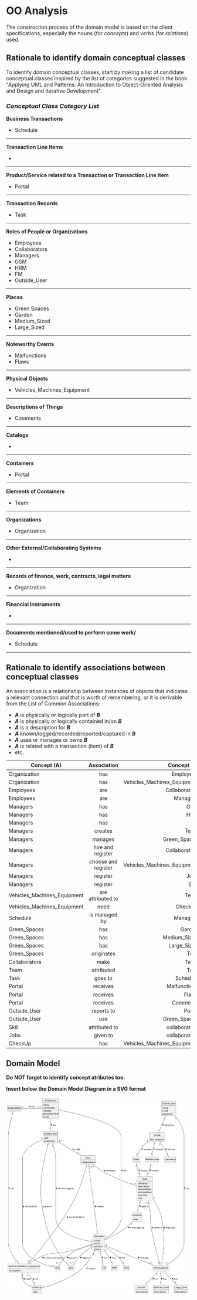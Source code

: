 # OO Analysis

The construction process of the domain model is based on the client specifications, especially the nouns (for _concepts_) and verbs (for _relations_) used.

## Rationale to identify domain conceptual classes
To identify domain conceptual classes, start by making a list of candidate conceptual classes inspired by the list of categories suggested in the book "Applying UML and Patterns: An Introduction to Object-Oriented Analysis and Design and Iterative Development".


### _Conceptual Class Category List_

**Business Transactions**

* Schedule

---

**Transaction Line Items**

* 

---

**Product/Service related to a Transaction or Transaction Line Item**

* Portal

---

**Transaction Records**

* Task

---  

**Roles of People or Organizations**

* Employees
* Collaborators
* Managers
* GSM
* HRM
* FM
* Outside_User

---

**Places**

* Green Spaces 
* Garden 
* Medium_Sized 
* Large_Sized

---

**Noteworthy Events**

* Malfunctions
* Flaws

---

**Physical Objects**

* Vehicles_Machines_Equipment

---

**Descriptions of Things**

* Comments

---

**Catalogs**

* 

---

**Containers**

* Portal

---

**Elements of Containers**

* Team

---

**Organizations**

* Organization

---

**Other External/Collaborating Systems**

* 

---

**Records of finance, work, contracts, legal matters**

* Organization

---

**Financial Instruments**

* 

---

**Documents mentioned/used to perform some work/**

* Schedule 

---


## Rationale to identify associations between conceptual classes

An association is a relationship between instances of objects that indicates a relevant connection and that is worth of remembering, or it is derivable from the List of Common Associations:

- **_A_** is physically or logically part of **_B_**
- **_A_** is physically or logically contained in/on **_B_**
- **_A_** is a description for **_B_**
- **_A_** known/logged/recorded/reported/captured in **_B_**
- **_A_** uses or manages or owns **_B_**
- **_A_** is related with a transaction (item) of **_B_**
- etc.


| Concept (A) 		              |   Association   	   |                 Concept (B) |
|-----------------------------|:-------------------:|----------------------------:|
| Organization                |         has         |                   Employees |
| Organization 	              |         has         | Vehicles_Machines_Equipment |
| Employees                   |         are         |               Collaborators |
| Employees                   |         are         |                    Managers |
| Managers                    |         has         |                         GSM |
| Managers                    |         has         |                         HRM |
| Managers                    |         has         |                          FM |
| Managers                    |       creates       |                        Team |
| Managers                    |       manages       |                Green_Spaces |
| Managers                    |  hire and register  |               Collaborators |
| Managers                    | choose and register | Vehicles_Machines_Equipment |
|Managers|      register       |                        Jobs |
|Managers|      register       |Skill|
| Vehicles_Machines_Equipment |  are attributed to  |                        Team |
|Vehicles_Machines_Equipment|need|CheckUp|
| Schedule                    |    is managed by    |                    Managers |
| Green_Spaces                |         has         |                      Garden |
|Green_Spaces|         has         |                Medium_Sized |
|Green_Spaces|         has         |                 Large_Sized |
|Green_Spaces|     originates      |                        Task |
|Collaborators|        make         |                        Team |
|Team|     attributed      |                        Task |
|Task|       goes to       |                    Schedule |
|Portal|      receives       |                Malfunctions |
|Portal|      receives       |                       Flaws |
|Portal|      receives       |                    Comments |
|Outside_User|     reports to      |                      Portal |
|Outside_User|         use         |                Green_Spaces |
|Skill|    attributed to    |collaborators|
|Jobs|      given to       |collaborators|
|CheckUp|has|Vehicles_Machines_Equipment|


















## Domain Model

**Do NOT forget to identify concept atributes too.**

**Insert below the Domain Model Diagram in a SVG format**

![project-domain-model.svg](svg%2Fproject-domain-model.svg)